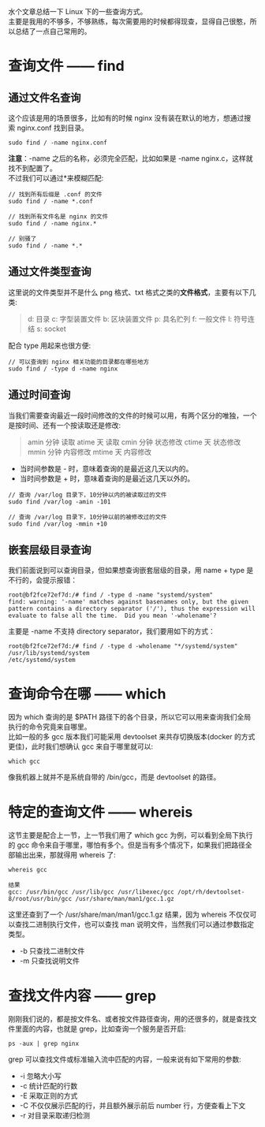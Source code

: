水个文章总结一下 Linux 下的一些查询方式。  
主要是我用的不够多，不够熟练，每次需要用的时候都得现查，显得自己很憨，所以总结了一点自己常用的。  

# 查询文件 —— find

## 通过文件名查询
这个应该是用的场景很多，比如有的时候 nginx 没有装在默认的地方，想通过搜索 nginx.conf 找到目录。  
```
sudo find / -name nginx.conf
```
**注意**：-name 之后的名称，必须完全匹配，比如如果是 -name nginx.c，这样就找不到配置了。  
不过我们可以通过*来模糊匹配:
```
// 找到所有后缀是 .conf 的文件
sudo find / -name *.conf

// 找到所有文件名是 nginx 的文件
sudo find / -name nginx.*

// 别骚了
sudo find / -name *.*
```

## 通过文件类型查询
这里说的文件类型并不是什么 png 格式、txt 格式之类的**文件格式**，主要有以下几类:
>d: 目录
>c: 字型装置文件
>b: 区块装置文件
>p: 具名贮列
>f: 一般文件
>l: 符号连结
>s: socket

配合 type 用起来也很方便:
```
// 可以查询到 nginx 相关功能的目录都在哪些地方
sudo find / -type d -name nginx
```

## 通过时间查询
当我们需要查询最近一段时间修改的文件的时候可以用，有两个区分的唯独，一个是按时间、还有一个按读取还是修改:
>amin 分钟 读取
>atime 天 读取
>cmin 分钟 状态修改
>ctime 天 状态修改
>mmin 分钟 内容修改
>mtime 天 内容修改

- 当时间参数是 - 时，意味着查询的是最近这几天以内的。
- 当时间参数是 + 时，意味着查询的是最近这几天以外的。

```
// 查询 /var/log 目录下，10分钟以内的被读取过的文件
sudo find /var/log -amin -101

// 查询 /var/log 目录下，10分钟以前的被修改过的文件
sudo find /var/log -mmin +10
```

## 嵌套层级目录查询
我们前面说到可以查询目录，但如果想查询嵌套层级的目录，用 name + type 是不行的，会提示报错：  
```
root@bf2fce72ef7d:/# find / -type d -name "systemd/system"
find: warning: '-name' matches against basenames only, but the given pattern contains a directory separator ('/'), thus the expression will evaluate to false all the time.  Did you mean '-wholename'?
```
主要是 -name 不支持 directory separator，我们要用如下的方式：
```
root@bf2fce72ef7d:/# find / -type d -wholename "*/systemd/system"
/usr/lib/systemd/system
/etc/systemd/system
```

# 查询命令在哪 —— which
因为 which 查询的是 $PATH 路径下的各个目录，所以它可以用来查询我们全局执行的命令究竟来自哪里。  
比如一般的多 gcc 版本我们可能采用 devtoolset 来共存切换版本(docker 的方式更佳)，此时我们想确认 gcc 来自于哪里就可以:
```
which gcc
```
像我机器上就并不是系统自带的 /bin/gcc，而是 devtoolset 的路径。  

# 特定的查询文件 —— whereis
这节主要是配合上一节，上一节我们用了 which gcc 为例，可以看到全局下执行的 gcc 命令来自于哪里，哪怕有多个。但是当有多个情况下，如果我们把路径全部输出出来，那就得用 whereis 了:
```
whereis gcc

结果
gcc: /usr/bin/gcc /usr/lib/gcc /usr/libexec/gcc /opt/rh/devtoolset-8/root/usr/bin/gcc /usr/share/man/man1/gcc.1.gz
```
这里还查到了一个 /usr/share/man/man1/gcc.1.gz 结果，因为 whereis 不仅仅可以查找二进制执行文件，也可以查找 man 说明文件，当然我们可以通过参数指定类型。  
- -b 只查找二进制文件
- -m 只查找说明文件

# 查找文件内容 —— grep
刚刚我们说的，都是按文件名、或者按文件路径查询，用的还很多的，就是查找文件里面的内容，也就是 grep，比如查询一个服务是否开启:
```
ps -aux | grep nginx
```
grep 可以查找文件或标准输入流中匹配的内容，一般来说有如下常用的参数:
- -i 忽略大小写  
- -c 统计匹配的行数
- -E 采取正则的方式
- -C <number> 不仅仅展示匹配的行，并且额外展示前后 number 行，方便查看上下文
- -r 对目录采取递归检测